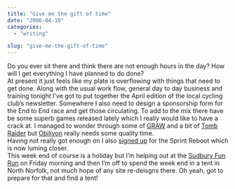 ```yaml
---
title: "Give me the gift of time"
date: "2006-04-10"
categories: 
  - "writing"

slug: "give-me-the-gift-of-time"
---
```


Do you ever sit there and think there are not enough hours in the day? How will I get everything I have planned to do done?  
At present it just feels like my plate is overflowing with things that need to get done. Along with the usual work flow, general day to day business and training tonight I’ve got to put together the April edition of the local cycling club’s newsletter. Somewhere I also need to design a sponsorship form for the End to End race and get those circulating. To add to the mix there have be some superb games released lately which I really would like to have a crack at. I managed to wonder through some of [GRAW](http://www.shibbyonline.co.uk/2006/03/11/graw/) and a bit of [Tomb Raider](http://www.shibbyonline.co.uk/2006/04/09/ahh-miss-croft/) but [Obilivon](http://www.shibbyonline.co.uk/2006/04/04/oblivion/) really needs some quality time.  
Having not really got enough on I also [signed up](http://www.shibbyonline.co.uk/2006/04/05/time-to-reboot/) for the Sprint Reboot which is now luming closer.  
This week end of course is a holiday but I’m helping out at the [Sudbury Fun Run](http://www.sudburyfunrun.co.uk) on Friday morning and then I’m off to spend the week end in a tent in North Norfolk, not much hope of any site re-deisgns there. Oh yeah, got to prepare for that and find a tent!

